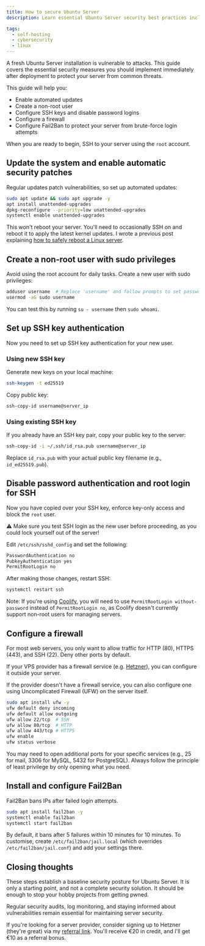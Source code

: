 ```yaml
---
title: How to secure Ubuntu Server
description: Learn essential Ubuntu Server security best practices including SSH hardening, firewall configuration, automated updates, and Fail2Ban setup. Step-by-step guide to protect your Linux server from security threats.

tags:
  - self-hosting
  - cybersecurity
  - linux
---
```


A fresh Ubuntu Server installation is vulnerable to attacks. This guide covers the essential security measures you should implement immediately after deployment to protect your server from common threats.

This guide will help you:

- Enable automated updates
- Create a non-root user
- Configure SSH keys and disable password logins
- Configure a firewall
- Configure Fail2Ban to protect your server from brute-force login attempts

When you are ready to begin, SSH to your server using the `root` account.

## Update the system and enable automatic security patches

Regular updates patch vulnerabilities, so set up automated updates:

```bash
sudo apt update && sudo apt upgrade -y
apt install unattended-upgrades
dpkg-reconfigure --priority=low unattended-upgrades
systemctl enable unattended-upgrades
```

This won't reboot your server. You'll need to occasionally SSH on and reboot it to apply the latest kernel updates. I wrote a previous post explaining [how to safely reboot a Linux server](/how-to-reboot-a-linux-server).

## Create a non-root user with sudo privileges

Avoid using the root account for daily tasks. Create a new user with sudo privileges:

```bash
adduser username  # Replace 'username' and follow prompts to set password
usermod -aG sudo username
```

You can test this by running `su - username` then `sudo whoami`.

## Set up SSH key authentication

Now you need to set up SSH key authentication for your new user.

### Using new SSH key

Generate new keys on your local machine:

```bash
ssh-keygen -t ed25519
```

Copy public key:

```bash
ssh-copy-id username@server_ip
```

### Using existing SSH key

If you already have an SSH key pair, copy your public key to the server:

```bash
ssh-copy-id -i ~/.ssh/id_rsa.pub username@server_ip
```

Replace `id_rsa.pub` with your actual public key filename (e.g., `id_ed25519.pub`).

## Disable password authentication and root login for SSH

Now you have copied over your SSH key, enforce key-only access and block the `root` user.

⚠️ Make sure you test SSH login as the new user before proceeding, as you could lock yourself out of the server!

Edit `/etc/ssh/sshd_config` and set the following:

```bash
PasswordAuthentication no
PubkeyAuthentication yes
PermitRootLogin no
```

After making those changes, restart SSH:

```bash
systemctl restart ssh
```

Note: If you're using [Coolify](https://coolify.io/?ref=inkyvoxel.com), you will need to use `PermitRootLogin without-password` instead of `PermitRootLogin no`, as Coolify doesn't currently support non-root users for managing servers.

## Configure a firewall

For most web servers, you only want to allow traffic for HTTP (80), HTTPS (443), and SSH (22). Deny other ports by default.

If your VPS provider has a firewall service (e.g. [Hetzner](https://docs.hetzner.com/cloud/firewalls/getting-started/creating-a-firewall/?ref=inkyvoxel.com)), you can configure it outside your server.

If the provider doesn't have a firewall service, you can also configure one using Uncomplicated Firewall (UFW) on the server itself.

```bash
sudo apt install ufw -y
ufw default deny incoming
ufw default allow outgoing
ufw allow 22/tcp  # SSH
ufw allow 80/tcp  # HTTP
ufw allow 443/tcp # HTTPS
ufw enable
ufw status verbose
```

You may need to open additional ports for your specific services (e.g., 25 for mail, 3306 for MySQL, 5432 for PostgreSQL). Always follow the principle of least privilege by only opening what you need.

## Install and configure Fail2Ban

Fail2Ban bans IPs after failed login attempts.

```bash
sudo apt install fail2ban -y
systemctl enable fail2ban
systemctl start fail2ban
```

By default, it bans after 5 failures within 10 minutes for 10 minutes. To customise, create `/etc/fail2ban/jail.local` (which overrides `/etc/fail2ban/jail.conf`) and add your settings there.

## Closing thoughts

These steps establish a baseline security posture for Ubuntu Server. It is only a starting point, and not a complete security solution. It should be enough to stop your hobby projects from getting pwned.

Regular security audits, log monitoring, and staying informed about vulnerabilities remain essential for maintaining server security.

If you're looking for a server provider, consider signing up to Hetzner (they're great) via my [referral link](https://hetzner.cloud/?ref=zQMVsmYxZm7B). You'll receive €20 in credit, and I'll get €10 as a referral bonus.
